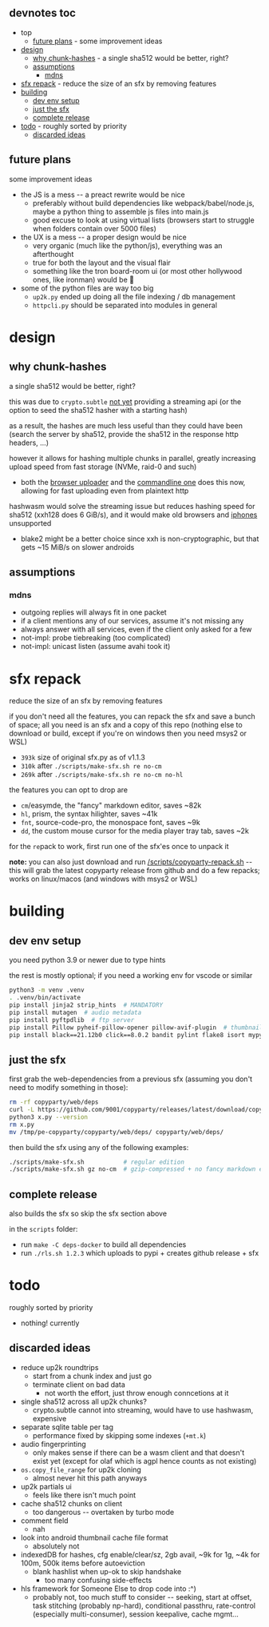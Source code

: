 ## devnotes toc

* top
    * [future plans](#future-plans) - some improvement ideas
* [design](#design)
    * [why chunk-hashes](#why-chunk-hashes) - a single sha512 would be better, right?
    * [assumptions](#assumptions)
        * [mdns](#mdns)
* [sfx repack](#sfx-repack) - reduce the size of an sfx by removing features
* [building](#building)
    * [dev env setup](#dev-env-setup)
    * [just the sfx](#just-the-sfx)
    * [complete release](#complete-release)
* [todo](#todo) - roughly sorted by priority
    * [discarded ideas](#discarded-ideas)


## future plans

some improvement ideas

* the JS is a mess -- a preact rewrite would be nice
  * preferably without build dependencies like webpack/babel/node.js, maybe a python thing to assemble js files into main.js
  * good excuse to look at using virtual lists (browsers start to struggle when folders contain over 5000 files)
* the UX is a mess -- a proper design would be nice
  * very organic (much like the python/js), everything was an afterthought
  * true for both the layout and the visual flair
  * something like the tron board-room ui (or most other hollywood ones, like ironman) would be :100:
* some of the python files are way too big
  * `up2k.py` ended up doing all the file indexing / db management
  * `httpcli.py` should be separated into modules in general


# design

## why chunk-hashes

a single sha512 would be better, right?

this was due to `crypto.subtle` [not yet](https://github.com/w3c/webcrypto/issues/73) providing a streaming api (or the option to seed the sha512 hasher with a starting hash)

as a result, the hashes are much less useful than they could have been (search the server by sha512, provide the sha512 in the response http headers, ...)

however it allows for hashing multiple chunks in parallel, greatly increasing upload speed from fast storage (NVMe, raid-0 and such)

* both the [browser uploader](https://github.com/9001/copyparty#uploading) and the [commandline one](https://github.com/9001/copyparty/blob/hovudstraum/bin/up2k.py) does this now, allowing for fast uploading even from plaintext http

hashwasm would solve the streaming issue but reduces hashing speed for sha512 (xxh128 does 6 GiB/s), and it would make old browsers and [iphones](https://bugs.webkit.org/show_bug.cgi?id=228552) unsupported

* blake2 might be a better choice since xxh is non-cryptographic, but that gets ~15 MiB/s on slower androids


## assumptions

### mdns

* outgoing replies will always fit in one packet
* if a client mentions any of our services, assume it's not missing any
* always answer with all services, even if the client only asked for a few
* not-impl: probe tiebreaking (too complicated)
* not-impl: unicast listen (assume avahi took it)


# sfx repack

reduce the size of an sfx by removing features

if you don't need all the features, you can repack the sfx and save a bunch of space; all you need is an sfx and a copy of this repo (nothing else to download or build, except if you're on windows then you need msys2 or WSL)
* `393k` size of original sfx.py as of v1.1.3
* `310k` after `./scripts/make-sfx.sh re no-cm`
* `269k` after `./scripts/make-sfx.sh re no-cm no-hl`

the features you can opt to drop are
* `cm`/easymde, the "fancy" markdown editor, saves ~82k
* `hl`, prism, the syntax hilighter, saves ~41k
* `fnt`, source-code-pro, the monospace font, saves ~9k
* `dd`, the custom mouse cursor for the media player tray tab, saves ~2k

for the `re`pack to work, first run one of the sfx'es once to unpack it

**note:** you can also just download and run [/scripts/copyparty-repack.sh](https://github.com/9001/copyparty/blob/hovudstraum/scripts/copyparty-repack.sh) -- this will grab the latest copyparty release from github and do a few repacks; works on linux/macos (and windows with msys2 or WSL)


# building

## dev env setup

you need python 3.9 or newer due to type hints

the rest is mostly optional; if you need a working env for vscode or similar

```sh
python3 -m venv .venv
. .venv/bin/activate
pip install jinja2 strip_hints  # MANDATORY
pip install mutagen  # audio metadata
pip install pyftpdlib  # ftp server
pip install Pillow pyheif-pillow-opener pillow-avif-plugin  # thumbnails
pip install black==21.12b0 click==8.0.2 bandit pylint flake8 isort mypy  # vscode tooling
```


## just the sfx

first grab the web-dependencies from a previous sfx (assuming you don't need to modify something in those):

```sh
rm -rf copyparty/web/deps
curl -L https://github.com/9001/copyparty/releases/latest/download/copyparty-sfx.py >x.py
python3 x.py --version
rm x.py
mv /tmp/pe-copyparty/copyparty/web/deps/ copyparty/web/deps/
```

then build the sfx using any of the following examples:

```sh
./scripts/make-sfx.sh           # regular edition
./scripts/make-sfx.sh gz no-cm  # gzip-compressed + no fancy markdown editor
```


## complete release

also builds the sfx so skip the sfx section above

in the `scripts` folder:

* run `make -C deps-docker` to build all dependencies
* run `./rls.sh 1.2.3` which uploads to pypi + creates github release + sfx


# todo

roughly sorted by priority

* nothing! currently


## discarded ideas

* reduce up2k roundtrips
  * start from a chunk index and just go
  * terminate client on bad data
    * not worth the effort, just throw enough conncetions at it
* single sha512 across all up2k chunks?
  * crypto.subtle cannot into streaming, would have to use hashwasm, expensive
* separate sqlite table per tag
  * performance fixed by skipping some indexes (`+mt.k`)
* audio fingerprinting
  * only makes sense if there can be a wasm client and that doesn't exist yet (except for olaf which is agpl hence counts as not existing)
* `os.copy_file_range` for up2k cloning
  * almost never hit this path anyways
* up2k partials ui
  * feels like there isn't much point
* cache sha512 chunks on client
  * too dangerous -- overtaken by turbo mode
* comment field
  * nah
* look into android thumbnail cache file format
  * absolutely not
* indexedDB for hashes, cfg enable/clear/sz, 2gb avail, ~9k for 1g, ~4k for 100m, 500k items before autoeviction
  * blank hashlist when up-ok to skip handshake
    * too many confusing side-effects
* hls framework for Someone Else to drop code into :^)
  * probably not, too much stuff to consider -- seeking, start at offset, task stitching (probably np-hard), conditional passthru, rate-control (especially multi-consumer), session keepalive, cache mgmt...
